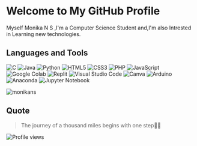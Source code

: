 # Welcome to My GitHub Profile

Myself Monika N S ,I'm a Computer Science Student and,I'm also Intrested in Learning new technologies.

## Languages and Tools
![C](https://img.shields.io/badge/-C-A8B9CC?logo=c&logoColor=white&style=flat)
![Java](https://img.shields.io/badge/-Java-007396?logo=java&logoColor=white&style=flat)
![Python](https://img.shields.io/badge/-Python-3776AB?logo=python&logoColor=white&style=flat)
![HTML5](https://img.shields.io/badge/-HTML5-E34F26?logo=html5&logoColor=white&style=flat)
![CSS3](https://img.shields.io/badge/-CSS3-1572B6?logo=css3&logoColor=white&style=flat)
![PHP](https://img.shields.io/badge/-PHP-777BB4?logo=php&logoColor=white&style=flat)
![JavaScript](https://img.shields.io/badge/-JavaScript-F7DF1E?logo=javascript&logoColor=white&style=flat)
![Google Colab](https://img.shields.io/badge/-Google%20Colab-F9AB00?logo=google-colab&logoColor=white&style=flat)
![Replit](https://img.shields.io/badge/-Replit-F26207?logo=replit&logoColor=white&style=flat)
![Visual Studio Code](https://img.shields.io/badge/-Visual%20Studio%20Code-007ACC?logo=visual-studio-code&logoColor=white&style=flat)
![Canva](https://img.shields.io/badge/-Canva-00C4CC?logo=canva&logoColor=white&style=flat)
![Arduino](https://img.shields.io/badge/-Arduino-00979D?logo=arduino&logoColor=white&style=flat)
![Anaconda](https://img.shields.io/badge/-Anaconda-44A833?logo=anaconda&logoColor=white&style=flat)
![Jupyter Notebook](https://img.shields.io/badge/-Jupyter-FF9900?logo=jupyter&logoColor=white&style=flat)

<p><img align="center" src="https://github-readme-stats.vercel.app/api/top-langs?username=monikans&show_icons=true&locale=en&layout=compact" alt="monikans" /></p>


## Quote
> The journey of a thousand miles begins with one step💫💫

![Profile views](https://komarev.com/ghpvc/?username=monikans)
